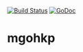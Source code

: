 [![Build Status](https://travis-ci.org/hockeypuck/mgohkp.svg?branch=master)](https://travis-ci.org/hockeypuck/mgohkp)
[![GoDoc](https://godoc.org/gopkg.in/schmorrison/mgohkp.v0?status.svg)](https://godoc.org/gopkg.in/schmorrison/mgohkp.v0)

# mgohkp
